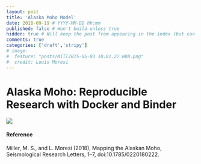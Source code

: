 ```yaml
---
layout: post
title: 'Alaska Moho Model'
date: 2018-09-19 # YYYY-MM-DD hh:mm
published: false # Won't build unless true
hidden: true # Will keep the post from appearing in the index (but can be previewed if the link is known)
comments: true
categories: ['draft','stripy']
# image:
#  feature: "posts/Mill2015-05-03 10.01.27 HDR.png"
#  credit: Louis Moresi
---
```


# Alaska Moho: Reproducible Research with Docker and Binder

![](posts/MillerMoho/MohoSurfaceGradient-ClusteredGrids.png)





#### Reference

Miller, M. S., and L. Moresi (2018), Mapping the Alaskan Moho, Seismological Research Letters, 1–7, doi:10.1785/0220180222.
